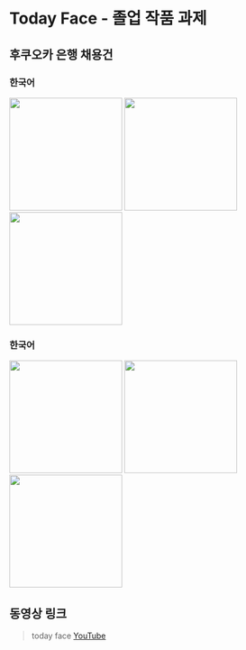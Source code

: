 # Today Face - 졸업 작품 과제
## 후쿠오카 은행 채용건
### 한국어
<div>
  <img width="200" src="https://user-images.githubusercontent.com/28843986/62045976-d18fee80-b241-11e9-8df4-692bb47e1233.jpg">
  <img width="200" src="https://user-images.githubusercontent.com/28843986/62045977-d18fee80-b241-11e9-88cc-b45743989e3a.jpg">
  <img width="200" src="https://user-images.githubusercontent.com/28843986/62045978-d18fee80-b241-11e9-8414-1c010b313d6f.jpg">
</div>

### 한국어
<div>
  <img width="200" src="https://user-images.githubusercontent.com/28843986/62045980-d2288500-b241-11e9-85bf-f269b516fb4e.jpg">
  <img width="200" src="https://user-images.githubusercontent.com/28843986/62045981-d2288500-b241-11e9-8a7a-cd8c81c8cdd2.jpg">
  <img width="200" src="https://user-images.githubusercontent.com/28843986/62045983-d2c11b80-b241-11e9-930d-23e802659eab.jpg">
</div>

## 동영상 링크
> today face
[YouTube](https://www.youtube.com/watch?v=n3lXkjVk9I4&list=LLH8T6YlGhUaTF0VGBQkJnbA&index=2&t=45s)
